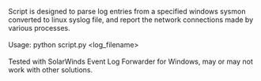 Script is designed to parse log entries from a specified windows sysmon converted to linux syslog file, and report the network connections made by various processes. <br><br>
Usage: python script.py <log_filename><br><br>
Tested with SolarWinds Event Log Forwarder for Windows, may or may not work with other solutions.<br>
